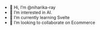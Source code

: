 - 👋 Hi, I’m @niharika-ray
- 👀 I’m interested in AI.
- 🌱 I’m currently learning Svelte
- 💞️ I’m looking to collaborate on Ecommerce

<!---
niharika-ray/niharika-ray is a ✨ special ✨ repository because its `README.md` (this file) appears on your GitHub profile.
You can click the Preview link to take a look at your changes.
--->
